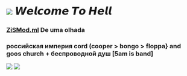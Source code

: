 # ![](https://cdn.discordapp.com/emojis/1006889391505031189.webp?size=44&quality=lossless) 𝙒𝙚𝙡𝙘𝙤𝙢𝙚 𝙏𝙤 𝙃𝙚𝙡𝙡 

### [ ZiSMod.ml](https://ZiSMod.ml) De uma olhada
### российская империя cord (cooper > bongo > floppa} and goos church + беспроводной душ [5am is band]
![](https://cdn.discordapp.com/emojis/1004046965534892042.webp?size=44&quality=lossless)
![](https://media.discordapp.net/attachments/1034534102352801854/1037555140103766066/s5gsP8Y_1_1.jpg)

